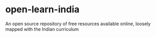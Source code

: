 # open-learn-india
An open source repository of free resources available online, loosely mapped with the Indian curriculum
